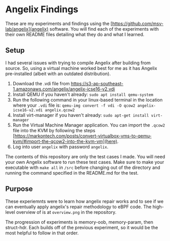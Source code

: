 # Angelix Findings
These are my experiments and findings using the [https://github.com/msv-lab/angelix](angelix) software.
You will find each of the experiments with their own README files detailing what they do and what I learned.

## Setup ##
I had several issues with trying to compile Angelix after building from source. So, using a virtual machine worked best for me as it has Angelix pre-installed (albeit with an outdated distribution).

1. Download the .vdi file from https://s3-ap-southeast-1.amazonaws.com/angelix/angelix-icse16-v2.vdi
2. Install QEMU if you haven't already: `sudo apt install qemu-system`
3. Run the following command in your linux-based terminal in the location where your `.vdi` file is: `qemu-img convert -f vdi -O qcow2 angelix-icse16-v2.vdi angelix.qcow2`
4. Install virt-manager if you haven't already: `sudo apt-get install virt-manager`
5. Run the Virtual Machine Manager application. You can import the `.qcow2` file into the KVM by following the steps [https://markontech.com/posts/convert-virtualbox-vms-to-qemu-kvm/#import-the-qcow2-into-the-kvm-vm](here).
6. Log into user `angelix` with password `angelix`.

The contents of this repository are only the test cases I made. You will need your own Angelix software to run these test cases.
Make sure to make your executable with `make all` in `/src` before changing out of the directory and running the command specified in the README.md for the test.

## Purpose ##
These experiemnts were to learn how angelix repair works and to see if we can eventually apply angelix's repair methodology to eBPF code. The high-level overview of is at `overview.png` in the repository.

The progression of experiments is memory-oob, memory-param, then struct-hdr. Each builds off of the previous experiment, so it would be the most helpful to follow in that order.